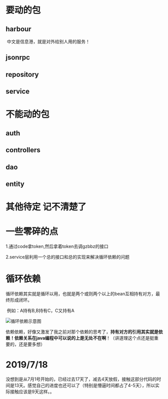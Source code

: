 # 要动的包

## 	harbour

​		中文是信息港，就是对外给别人用的服务！

## 	jsonrpc

## 	repository

## 	service

# 不能动的包

## 	auth

## 	controllers

## 	dao

## 	entity



# 其他待定 记不清楚了





# 一些零碎的点

1.通过code拿token,然后拿着token去调gzbbz的接口

2.service层利用一个总的接口和总的实现来解决循环依赖的问题

# 循环依赖

​	循环依赖其实就是循环以用，也就是两个或则两个以上的bean互相持有对方，最终形成闭环。

​	例如：A持有B,B持有C，C又持有A

![循环依赖示意图](D:\我的文档\gzbbz\images\循环依赖示意图.jpg)

依赖依赖，好像又激发了我之前对那个依赖的思考了，**持有对方的引用其实就是依赖！依赖关系在java编程中可以说的上是无处不在啊**！（讲道理这个点还是挺重要的，还是要多想）



# 2019/7/18

​	没想到是从7月1号开始的，已经过去17天了，减去4天放假，接触这部分代码的时间是13天。感觉自己的进度也还可以了（特别是懵逼时间都占了4-5天），所以实际接触应该是9天这样。。

